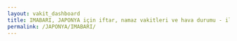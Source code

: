 ```yaml
---
layout: vakit_dashboard
title: IMABARI, JAPONYA için iftar, namaz vakitleri ve hava durumu - ilçe/eyalet seç
permalink: /JAPONYA/IMABARI/
---
```


<script type="text/javascript">
  var GLOBAL_COUNTRY = 'JAPONYA';
  var GLOBAL_CITY = 'IMABARI';
  var GLOBAL_STATE = '';
  var lat = 72;
  var lon = 21;
</script>
